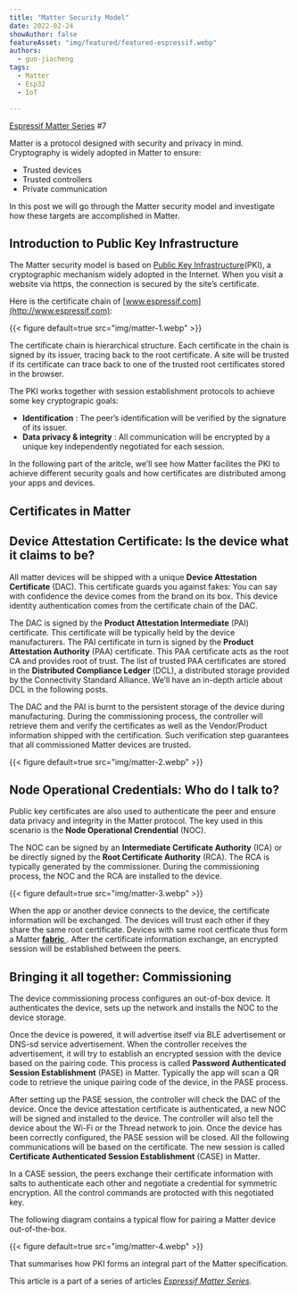 ```yaml
---
title: "Matter Security Model"
date: 2022-02-24
showAuthor: false
featureAsset: "img/featured/featured-espressif.webp"
authors:
  - guo-jiacheng
tags:
  - Matter
  - Esp32
  - IoT

---
```

[Espressif Matter Series](/blog/matter) #7

Matter is a protocol designed with security and privacy in mind. Cryptography is widely adopted in Matter to ensure:

- Trusted devices
- Trusted controllers
- Private communication

In this post we will go through the Matter security model and investigate how these targets are accomplished in Matter.

## Introduction to Public Key Infrastructure

The Matter security model is based on [Public Key Infrastructure](https://en.wikipedia.org/wiki/Public_key_infrastructure)(PKI), a cryptographic mechanism widely adopted in the Internet. When you visit a website via https, the connection is secured by the site’s certificate.

Here is the certificate chain of [www.espressif.com](http://www.espressif.com):

{{< figure
    default=true
    src="img/matter-1.webp"
    >}}

The certificate chain is hierarchical structure. Each certificate in the chain is signed by its issuer, tracing back to the root certificate. A site will be trusted if its certificate can trace back to one of the trusted root certificates stored in the browser.

The PKI works together with session establishment protocols to achieve some key cryptograpic goals:

- __Identification__ : The peer’s identification will be verified by the signature of its issuer.
- __Data privacy & integrity__ : All communication will be encrypted by a unique key independently negotiated for each session.

In the following part of the aritcle, we’ll see how Matter facilites the PKI to achieve different security goals and how certificates are distributed among your apps and devices.

## Certificates in Matter

## Device Attestation Certificate: Is the device what it claims to be?

All matter devices will be shipped with a unique __Device Attestation Certificate__  (DAC). This certificate guards you against fakes: You can say with confidence the device comes from the brand on its box. This device identity authentication comes from the certificate chain of the DAC.

The DAC is signed by the __Product Attestation Intermediate__  (PAI) certificate. This certificate will be typically held by the device manufacturers. The PAI certificate in turn is signed by the __Product Attestation Authority__ (PAA) certificate. This PAA certificate acts as the root CA and provides root of trust. The list of trusted PAA certificates are stored in the __Distributed Compliance Ledger__ (DCL), a distributed storage provided by the Connectivity Standard Alliance. We’ll have an in-depth article about DCL in the following posts.

The DAC and the PAI is burnt to the persistent storage of the device during manufacturing. During the commissioning process, the controller will retrieve them and verify the certificates as well as the Vendor/Product information shipped with the certification. Such verification step guarantees that all commissioned Matter devices are trusted.

{{< figure
    default=true
    src="img/matter-2.webp"
    >}}

## Node Operational Credentials: Who do I talk to?

Public key certificates are also used to authenticate the peer and ensure data privacy and integrity in the Matter protocol. The key used in this scenario is the __Node Operational Crendential__  (NOC).

The NOC can be signed by an __Intermediate Certificate Authority__  (ICA) or be directly signed by the __Root Certificate Authority__ (RCA). The RCA is typically generated by the commissioner. During the commissioning process, the NOC and the RCA are installed to the device.

{{< figure
    default=true
    src="img/matter-3.webp"
    >}}

When the app or another device connects to the device, the certificate information will be exchanged. The devices will trust each other if they share the same root certificate. Devices with same root certficate thus form a Matter [__fabric__ ](/matter-multi-admin-identifiers-and-fabrics-a291371af365). After the certificate information exchange, an encrypted session will be established between the peers.

## Bringing it all together: Commissioning

The device commissioning process configures an out-of-box device. It authenticates the device, sets up the network and installs the NOC to the device storage.

Once the device is powered, it will advertise itself via BLE advertisement or DNS-sd service advertisement. When the controller receives the advertisement, it will try to establish an encrypted session with the device based on the pairing code. This process is called __Password Authenticated Session Establishment__  (PASE) in Matter. Typically the app will scan a QR code to retrieve the unique pairing code of the device, in the PASE process.

After setting up the PASE session, the controller will check the DAC of the device. Once the device attestation certificate is authenticated, a new NOC will be signed and installed to the device. The controller will also tell the device about the Wi-Fi or the Thread network to join. Once the device has been correctly configured, the PASE session will be closed. All the following communications will be based on the certificate. The new session is called __Certificate Authenticated Session Establishment__  (CASE) in Matter.

In a CASE session, the peers exchange their certificate information with salts to authenticate each other and negotiate a credential for symmetric encryption. All the control commands are protocted with this negotiated key.

The following diagram contains a typical flow for pairing a Matter device out-of-the-box.

{{< figure
    default=true
    src="img/matter-4.webp"
    >}}

That summarises how PKI forms an integral part of the Matter specification.

This article is a part of a series of articles [*Espressif Matter Series*](/blog/matter).
